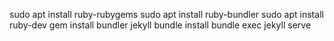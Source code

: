 
sudo apt install ruby-rubygems
sudo apt install ruby-bundler
sudo apt install ruby-dev
gem install bundler jekyll
bundle install
bundle exec jekyll serve